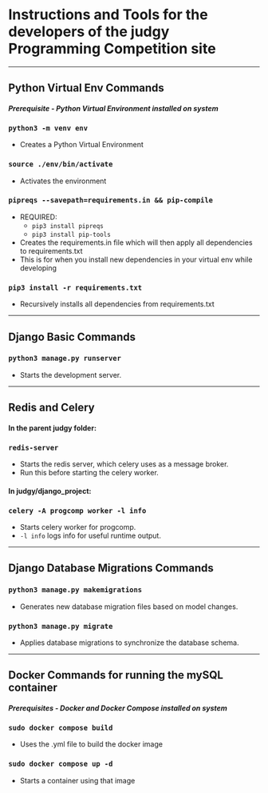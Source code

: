 # Instructions and Tools for the developers of the judgy Programming Competition site

---

## Python Virtual Env Commands

#### _Prerequisite - Python Virtual Environment installed on system_

### `python3 -m venv env`

- Creates a Python Virtual Environment

### `source ./env/bin/activate`

- Activates the environment

### `pipreqs --savepath=requirements.in && pip-compile`

- REQUIRED:
  - `pip3 install pipreqs`
  - `pip3 install pip-tools`
- Creates the requirements.in file which will then apply all dependencies to requirements.txt
- This is for when you install new dependencies in your virtual env while developing

### `pip3 install -r requirements.txt`

- Recursively installs all dependencies from requirements.txt

---

## Django Basic Commands

### `python3 manage.py runserver`

- Starts the development server.

---
## Redis and Celery

#### In the parent judgy folder:

### `redis-server`

- Starts the redis server, which celery uses as a message broker.
- Run this before starting the celery worker.

#### In judgy/django_project:

### `celery -A progcomp worker -l info`

- Starts celery worker for progcomp.
- `-l info` logs info for useful runtime output.

---

## Django Database Migrations Commands

### `python3 manage.py makemigrations`

- Generates new database migration files based on model changes.

### `python3 manage.py migrate`

- Applies database migrations to synchronize the database schema.

---

## Docker Commands for running the mySQL container

#### _Prerequisites - Docker and Docker Compose installed on system_

### `sudo docker compose build`

- Uses the .yml file to build the docker image

### `sudo docker compose up -d`

- Starts a container using that image
